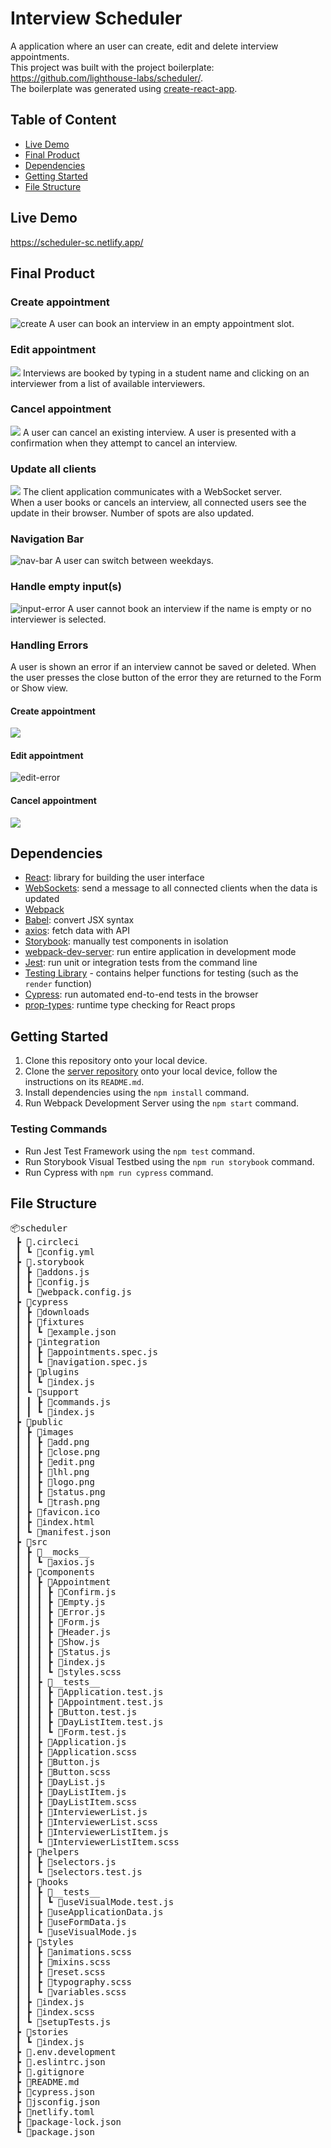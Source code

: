 # Interview Scheduler
A application where an user can create, edit and delete interview appointments.  
This project was built with the project boilerplate: https://github.com/lighthouse-labs/scheduler/.  
The boilerplate was generated using [create-react-app](https://create-react-app.dev/).

## Table of Content

- [Live Demo](#live-demo)
- [Final Product](#final-product)
- [Dependencies](#dependencies)
- [Getting Started](#getting-started)
- [File Structure](#file-structure)

## Live Demo
https://scheduler-sc.netlify.app/

## Final Product

### Create appointment
![create](./docs/create.gif)
A user can book an interview in an empty appointment slot.

### Edit appointment
![](./docs/.gif)
Interviews are booked by typing in a student name and clicking on an interviewer from a list of available interviewers.

### Cancel appointment
![](./docs/.gif)
A user can cancel an existing interview.
A user is presented with a confirmation when they attempt to cancel an interview.

### Update all clients
![](./docs/.gif)
The client application communicates with a WebSocket server.  
When a user books or cancels an interview, all connected users see the update in their browser. Number of spots are also updated.

### Navigation Bar
![nav-bar](./docs/nav-bar.gif)
A user can switch between weekdays.

### Handle empty input(s)
![input-error](./docs/input-error.gif)
A user cannot book an interview if the name is empty or no interviewer is selected.

### Handling Errors
A user is shown an error if an interview cannot be saved or deleted. When the user presses the close button of the error they are returned to the Form or Show view.

#### Create appointment
![](./docs/.gif)

#### Edit appointment
![edit-error](./docs/edit-error.gif)

#### Cancel appointment
![](./docs/.gif)

## Dependencies
- [React](https://reactjs.org/): library for building the user interface
- [WebSockets](https://developer.mozilla.org/en-US/docs/Web/API/WebSockets_API): send a message to all connected clients when the data is updated
- [Webpack](https://webpack.js.org/)
- [Babel](https://babeljs.io/): convert JSX syntax
- [axios](https://axios-http.com/): fetch data with API
- [Storybook](https://storybook.js.org/): manually test components in isolation
- [webpack-dev-server](https://webpack.js.org/configuration/dev-server/): run entire application in development mode
- [Jest](https://jestjs.io/): run unit or integration tests from the command line
- [Testing Library](https://testing-library.com/) - contains helper functions for testing (such as the `render` function)
- [Cypress](https://www.cypress.io/): run automated end-to-end tests in the browser
- [prop-types](https://github.com/facebook/prop-types): runtime type checking for React props

## Getting Started

1. Clone this repository onto your local device.
2. Clone the [server repository](https://github.com/scc416/scheduler-api) onto your local device, follow the instructions on its `README.md`.
3. Install dependencies using the `npm install` command.
4. Run Webpack Development Server using the `npm start` command.

### Testing Commands
- Run Jest Test Framework using the `npm test` command.
- Run  Storybook Visual Testbed using the `npm run storybook` command.
- Run Cypress with `npm run cypress` command.

## File Structure
<pre>
📦scheduler
 ┣ 📂.circleci
 ┃ ┗ 📜config.yml
 ┣ 📂.storybook
 ┃ ┣ 📜addons.js
 ┃ ┣ 📜config.js
 ┃ ┗ 📜webpack.config.js
 ┣ 📂cypress
 ┃ ┣ 📂downloads
 ┃ ┣ 📂fixtures
 ┃ ┃ ┗ 📜example.json
 ┃ ┣ 📂integration
 ┃ ┃ ┣ 📜appointments.spec.js
 ┃ ┃ ┗ 📜navigation.spec.js
 ┃ ┣ 📂plugins
 ┃ ┃ ┗ 📜index.js
 ┃ ┗ 📂support
 ┃ ┃ ┣ 📜commands.js
 ┃ ┃ ┗ 📜index.js
 ┣ 📂public
 ┃ ┣ 📂images
 ┃ ┃ ┣ 📜add.png
 ┃ ┃ ┣ 📜close.png
 ┃ ┃ ┣ 📜edit.png
 ┃ ┃ ┣ 📜lhl.png
 ┃ ┃ ┣ 📜logo.png
 ┃ ┃ ┣ 📜status.png
 ┃ ┃ ┗ 📜trash.png
 ┃ ┣ 📜favicon.ico
 ┃ ┣ 📜index.html
 ┃ ┗ 📜manifest.json
 ┣ 📂src
 ┃ ┣ 📂__mocks__
 ┃ ┃ ┗ 📜axios.js
 ┃ ┣ 📂components
 ┃ ┃ ┣ 📂Appointment
 ┃ ┃ ┃ ┣ 📜Confirm.js
 ┃ ┃ ┃ ┣ 📜Empty.js
 ┃ ┃ ┃ ┣ 📜Error.js
 ┃ ┃ ┃ ┣ 📜Form.js
 ┃ ┃ ┃ ┣ 📜Header.js
 ┃ ┃ ┃ ┣ 📜Show.js
 ┃ ┃ ┃ ┣ 📜Status.js
 ┃ ┃ ┃ ┣ 📜index.js
 ┃ ┃ ┃ ┗ 📜styles.scss
 ┃ ┃ ┣ 📂__tests__
 ┃ ┃ ┃ ┣ 📜Application.test.js
 ┃ ┃ ┃ ┣ 📜Appointment.test.js
 ┃ ┃ ┃ ┣ 📜Button.test.js
 ┃ ┃ ┃ ┣ 📜DayListItem.test.js
 ┃ ┃ ┃ ┗ 📜Form.test.js
 ┃ ┃ ┣ 📜Application.js
 ┃ ┃ ┣ 📜Application.scss
 ┃ ┃ ┣ 📜Button.js
 ┃ ┃ ┣ 📜Button.scss
 ┃ ┃ ┣ 📜DayList.js
 ┃ ┃ ┣ 📜DayListItem.js
 ┃ ┃ ┣ 📜DayListItem.scss
 ┃ ┃ ┣ 📜InterviewerList.js
 ┃ ┃ ┣ 📜InterviewerList.scss
 ┃ ┃ ┣ 📜InterviewerListItem.js
 ┃ ┃ ┗ 📜InterviewerListItem.scss
 ┃ ┣ 📂helpers
 ┃ ┃ ┣ 📜selectors.js
 ┃ ┃ ┗ 📜selectors.test.js
 ┃ ┣ 📂hooks
 ┃ ┃ ┣ 📂__tests__
 ┃ ┃ ┃ ┗ 📜useVisualMode.test.js
 ┃ ┃ ┣ 📜useApplicationData.js
 ┃ ┃ ┣ 📜useFormData.js
 ┃ ┃ ┗ 📜useVisualMode.js
 ┃ ┣ 📂styles
 ┃ ┃ ┣ 📜animations.scss
 ┃ ┃ ┣ 📜mixins.scss
 ┃ ┃ ┣ 📜reset.scss
 ┃ ┃ ┣ 📜typography.scss
 ┃ ┃ ┗ 📜variables.scss
 ┃ ┣ 📜index.js
 ┃ ┣ 📜index.scss
 ┃ ┗ 📜setupTests.js
 ┣ 📂stories
 ┃ ┗ 📜index.js
 ┣ 📜.env.development
 ┣ 📜.eslintrc.json
 ┣ 📜.gitignore
 ┣ 📜README.md
 ┣ 📜cypress.json
 ┣ 📜jsconfig.json
 ┣ 📜netlify.toml
 ┣ 📜package-lock.json
 ┗ 📜package.json
</pre>